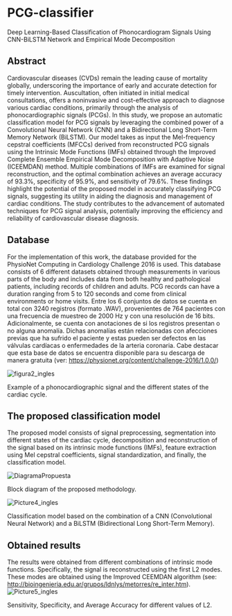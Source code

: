 # PCG-classifier
Deep Learning-Based Classification of Phonocardiogram Signals Using CNN-BiLSTM Network and Empirical Mode Decomposition

## Abstract
Cardiovascular diseases (CVDs) remain the leading cause of mortality globally, underscoring the importance of early and accurate detection for timely intervention. Auscultation, often initiated in initial medical consultations, offers a noninvasive and cost-effective approach to diagnose various cardiac conditions, primarily through the analysis of phonocardiographic signals (PCGs). In this study, we propose an automatic classification model for PCG signals by leveraging the combined power of a Convolutional Neural Network (CNN) and a Bidirectional Long Short-Term Memory Network (BiLSTM). Our model takes as input the Mel-frequency cepstral coefficients (MFCCs) derived from reconstructed PCG signals using the Intrinsic Mode Functions (IMFs) obtained through the Improved Complete Ensemble Empirical Mode Decomposition with Adaptive Noise (ICEEMDAN) method. Multiple combinations of IMFs are examined for signal reconstruction, and the optimal combination achieves an average accuracy of 93.3%, specificity of 95.9%, and sensitivity of 79.6%. These findings highlight the potential of the proposed model in accurately classifying PCG signals, suggesting its utility in aiding the diagnosis and management of cardiac conditions. The study contributes to the advancement of automated techniques for PCG signal analysis, potentially improving the efficiency and reliability of cardiovascular disease diagnosis.

## Database
For the implementation of this work, the database provided for the PhysioNet Computing in Cardiology Challenge 2016 is used. This database consists of 6 different datasets obtained through measurements in various parts of the body and includes data from both healthy and pathological patients, including records of children and adults. PCG records can have a duration ranging from 5 to 120 seconds and come from clinical environments or home visits.
Entre los 6 conjuntos de datos se cuenta en total con 3240 registros (formato .WAV), provenientes de 764 pacientes con una frecuencia de muestreo de 2000 Hz y con una resolución de 16 bits. Adicionalmente, se cuenta con anotaciones de si los registros presentan o no alguna anomalía. Dichas anomalías están relacionadas con afecciones previas que ha sufrido el paciente y estas pueden ser defectos en las válvulas cardíacas o enfermedades de la arteria coronaria. Cabe destacar que esta base de datos se encuentra disponible para su descarga de manera gratuita (ver: https://physionet.org/content/challenge-2016/1.0.0/)

![figura2_ingles](https://github.com/zonados/PCG-Classifier/assets/60301489/639b8a9f-8ec4-4b73-929e-3460a475f9f2)

Example of a phonocardiographic signal and the different states of the cardiac cycle.

## The proposed classification model
The proposed model consists of signal preprocessing, segmentation into different states of the cardiac cycle, decomposition and reconstruction of the signal based on its intrinsic mode functions (IMFs), feature extraction using Mel cepstral coefficients, signal standardization, and finally, the classification model.

![DiagramaPropuesta](https://github.com/zonados/PCG-Classifier/assets/60301489/3cef9f94-1cd0-48e6-a572-151ea59104bf)

Block diagram of the proposed methodology.

![Picture4_ingles](https://github.com/zonados/PCG-Classifier/assets/60301489/661eb5c8-746d-4b78-a8d1-af44feb42092)

Classification model based on the combination of a CNN (Convolutional Neural Network) and a BiLSTM (Bidirectional Long Short-Term Memory).

## Obtained results
The results were obtained from different combinations of intrinsic mode functions. Specifically, the signal is reconstructed using the first L2 modes. These modes are obtained using the Improved CEEMDAN algorithm (see: http://bioingenieria.edu.ar/grupos/ldnlys/metorres/re_inter.htm).
![Picture5_ingles](https://github.com/zonados/PCG-Classifier/assets/60301489/4b75f935-9b20-4d1f-8e5a-20fc80047c15)

Sensitivity, Specificity, and Average Accuracy for different values of L2.
